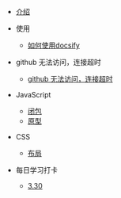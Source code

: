 - [介绍](/README.md)
- 使用
  - [如何使用docsify](/blog/docsify.md)
- github 无法访问，连接超时
  - [github 无法访问，连接超时](/blog/github.md)
- JavaScript
  - [闭包](/blog/closure.md)
  - [原型](/blog/prototype.md)

- CSS
  - [布局](/blog/layout.md)
- 每日学习打卡
  - [3.30](/blog/dailyLearning/3-30.md)



